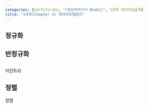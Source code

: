 ```yaml
---
categories: [Certificate, "[정보처리기사 Book1]", 3과목 데이터입출력]
title: "3과목[Chapter 4] 데이타모델정리"
---
```


## 정규화

## 반정규화

##
 이진트리


 ## 정렬
정렬
